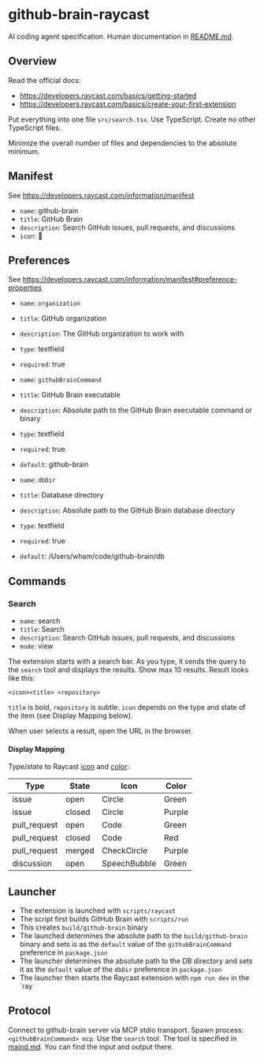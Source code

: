 # github-brain-raycast

AI coding agent specification. Human documentation in [README.md](../README.md#raycast-extension).

## Overview

Read the official docs:

- https://developers.raycast.com/basics/getting-started
- https://developers.raycast.com/basics/create-your-first-extension

Put everything into one file `src/search.tsx`. Use TypeScript. Create no other
TypeScript files.

Minimize the overall number of files and dependencies to the absolute minimum.

## Manifest

See https://developers.raycast.com/information/manifest

- `name`: github-brain
- `title`: GitHub Brain
- `description`: Search GitHub issues, pull requests, and discussions
- `icon`: 🧠

## Preferences

See https://developers.raycast.com/information/manifest#preference-properties

- `name`: `organization`
- `title`: GitHub organization
- `description`: The GitHub organization to work with
- `type`: textfield
- `required`: true

- `name`: `githubBrainCommand`
- `title`: GitHub Brain executable
- `description`: Absolute path to the GitHub Brain executable command or binary
- `type`: textfield
- `required`: true
- `default`: github-brain

- `name`: `dbDir`
- `title`: Database directory
- `description`: Absolute path to the GitHub Brain database directory
- `type`: textfield
- `required`: true
- `default`: /Users/wham/code/github-brain/db

## Commands

### Search

- `name`: search
- `title`: Search
- `description`: Search GitHub issues, pull requests, and discussions
- `mode`: view

The extension starts with a search bar. As you type, it sends the query to the `search` tool and displays the results.
Show max 10 results. Result looks like this:

```
<icon><title> <repository>
```

`title` is bold, `repository` is subtle. `icon` depends on the type and state of the item (see Display Mapping below).

When user selects a result, open the URL in the browser.

#### Display Mapping

Type/state to Raycast [icon](https://developers.raycast.com/api-reference/user-interface/icons-and-images) and [color](https://developers.raycast.com/api-reference/user-interface/colors):

| Type         | State  | Icon         | Color  |
| ------------ | ------ | ------------ | ------ |
| issue        | open   | Circle       | Green  |
| issue        | closed | Circle       | Purple |
| pull_request | open   | Code         | Green  |
| pull_request | closed | Code         | Red    |
| pull_request | merged | CheckCircle  | Purple |
| discussion   | open   | SpeechBubble | Green  |

## Launcher

- The extension is launched with `scripts/raycast`
- The script first builds GitHub Brain with `scripts/run`
- This creates `build/github-brain` binary
- The launched determines the absolute path to the `build/github-brain` binary and
  sets is as the `default` value of the `githubBrainCommand` preference in `package.json`
- The launcher determines the absolute path to the DB directory and sets it as the `default` value of the `dbDir` preference in `package.json`
- The launcher then starts the Raycast extension with `npm run dev` in the `ray

## Protocol

Connect to github-brain server via MCP stdio transport. Spawn process: `<githubBrainCommand> mcp`. Use the `search` tool.
The tool is specified in [maind.md](..main.md#tools). You can find the input and output there.
